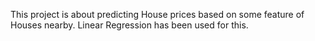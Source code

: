 This project is about predicting House prices based on some feature of Houses nearby. Linear Regression has been used for this.

